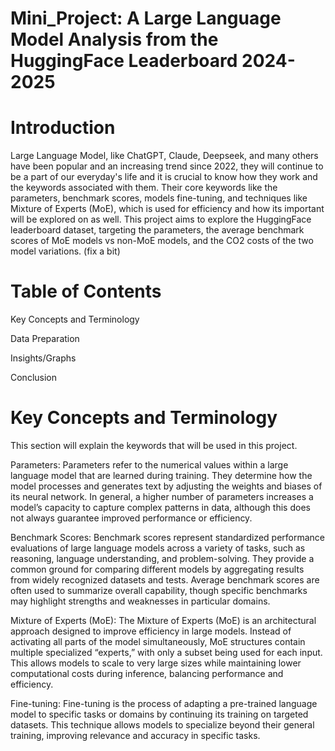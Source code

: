 # Mini_Project: A Large Language Model Analysis from the HuggingFace Leaderboard 2024-2025

# Introduction

Large Language Model, like ChatGPT, Claude, Deepseek, and many others have been popular and an increasing trend since 2022, they will continue to be a part of our everyday's life and it is crucial to know how they work and the keywords associated with them. Their core keywords like the parameters, benchmark scores, models fine-tuning, and techniques like Mixture of Experts (MoE), which is used for efficiency and how its important will be explored on as well.
This project aims to explore the HuggingFace leaderboard dataset, targeting the parameters, the average benchmark scores of MoE models vs non-MoE models, and the CO2 costs of the two model variations. (fix a bit)

# Table of Contents

Key Concepts and Terminology

Data Preparation

Insights/Graphs

Conclusion

# Key Concepts and Terminology

This section will explain the keywords that will be used in this project.

Parameters: Parameters refer to the numerical values within a large language model that are learned during training. They determine how the model processes and generates text by adjusting the weights and biases of its neural network. In general, a higher number of parameters increases a model’s capacity to capture complex patterns in data, although this does not always guarantee improved performance or efficiency.

Benchmark Scores: Benchmark scores represent standardized performance evaluations of large language models across a variety of tasks, such as reasoning, language understanding, and problem-solving. They provide a common ground for comparing different models by aggregating results from widely recognized datasets and tests. Average benchmark scores are often used to summarize overall capability, though specific benchmarks may highlight strengths and weaknesses in particular domains.

Mixture of Experts (MoE): The Mixture of Experts (MoE) is an architectural approach designed to improve efficiency in large models. Instead of activating all parts of the model simultaneously, MoE structures contain multiple specialized “experts,” with only a subset being used for each input. This allows models to scale to very large sizes while maintaining lower computational costs during inference, balancing performance and efficiency.

Fine-tuning: Fine-tuning is the process of adapting a pre-trained language model to specific tasks or domains by continuing its training on targeted datasets. This technique allows models to specialize beyond their general training, improving relevance and accuracy in specific tasks.
